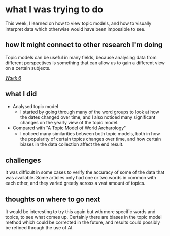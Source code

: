 # what I was trying to do

This week, I learned on how to view topic models, and how to visually interpret data  which otherwise would have been impossible to see.

## how it might connect to other research I'm doing

Topic models can be useful in many fields, because analysing data from different perspectives is something that can allow us to gain a different view on a certain subjects.

[*Wɘek 6*](https://github.com/samuelpapineau/week-six)
## what I did

+   Analysed topic model
	+ I started by going through many of the word groups to look at how the dates changed over time, and I also noticed many significant changes on the yearly view of the topic model.
+ Compared with "A Topic Model of World Archarology"
	+ I noticed many similarities between both topic models, both in how the popularity of certain topics changes over time, and how certain biases in the data collection affect the end result.

## challenges 

It was difficult in some cases to verify the accuracy of some of the data that was available. Some articles only had one or two words in common with each other, and they varied greatly across a vast amount of topics.

## thoughts on where to go next

It would be interesting to try this again but wth more specific words and topics, to see what comes up. Certainly there are biases in the topic model method which could be corrected in the future, and results could possibly be refined through the use of AI.
